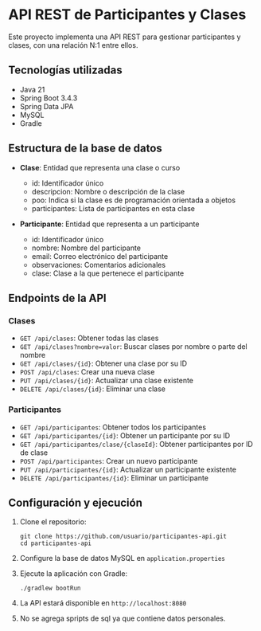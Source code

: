 # API REST de Participantes y Clases

Este proyecto implementa una API REST para gestionar participantes y clases, con una relación N:1 entre ellos.

## Tecnologías utilizadas

- Java 21
- Spring Boot 3.4.3
- Spring Data JPA
- MySQL
- Gradle

## Estructura de la base de datos

- **Clase**: Entidad que representa una clase o curso
    - id: Identificador único
    - descripcion: Nombre o descripción de la clase
    - poo: Indica si la clase es de programación orientada a objetos
    - participantes: Lista de participantes en esta clase

- **Participante**: Entidad que representa a un participante
    - id: Identificador único
    - nombre: Nombre del participante
    - email: Correo electrónico del participante
    - observaciones: Comentarios adicionales
    - clase: Clase a la que pertenece el participante

## Endpoints de la API

### Clases

- `GET /api/clases`: Obtener todas las clases
- `GET /api/clases?nombre=valor`: Buscar clases por nombre o parte del nombre
- `GET /api/clases/{id}`: Obtener una clase por su ID
- `POST /api/clases`: Crear una nueva clase
- `PUT /api/clases/{id}`: Actualizar una clase existente
- `DELETE /api/clases/{id}`: Eliminar una clase

### Participantes

- `GET /api/participantes`: Obtener todos los participantes
- `GET /api/participantes/{id}`: Obtener un participante por su ID
- `GET /api/participantes/clase/{claseId}`: Obtener participantes por ID de clase
- `POST /api/participantes`: Crear un nuevo participante
- `PUT /api/participantes/{id}`: Actualizar un participante existente
- `DELETE /api/participantes/{id}`: Eliminar un participante

## Configuración y ejecución

1. Clone el repositorio:
   ```
   git clone https://github.com/usuario/participantes-api.git
   cd participantes-api
   ```

2. Configure la base de datos MySQL en `application.properties`

3. Ejecute la aplicación con Gradle:
   ```
   ./gradlew bootRun
   ```

4. La API estará disponible en `http://localhost:8080`
5. No se agrega spripts de sql ya que contiene datos personales.